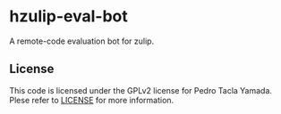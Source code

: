 hzulip-eval-bot
===============
A remote-code evaluation bot for zulip.

## License
This code is licensed under the GPLv2 license for Pedro Tacla Yamada. Plese
refer to [LICENSE](/LICENSE) for more information.
